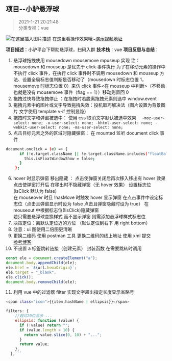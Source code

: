 ## 项目--小驴悬浮球

> 2021-1-21 20:21:48
> <br>分类专栏：vue

![在这里插入图片描述](https://img-blog.csdnimg.cn/20210323105539941.jpg?x-oss-process=image/watermark,type_ZmFuZ3poZW5naGVpdGk,shadow_10,text_aHR0cHM6Ly9ibG9nLmNzZG4ubmV0L3FxXzQ2MzYzNzkw,size_16,color_FFFFFF,t_70#pic_center)
在这里看操作效果哦~[演示视频地址](https://blog.csdn.net/qq_46363790/article/details/115110112)

**项目描述**：小驴平台下帮助悬浮球，扫码入群
**技术栈**：vue
**项目反思与总结**：

1. 悬浮球拖拽使用 mousedown mousemove mpuseup 实现 注： mousedown 和 mouseup 是优先于 click 事件执行
   为了在移动元素的操作中不执行 click 事件，在执行 click 事件时不调用 mousedown 和 mouseup 方法、设置全局标志值判断是否移动了（mousedown 时标志位置 1，mousemove 时标志位置 0）来仿 click 事件<在 mouseup 中判断>（不移动也就是没有 mousemove 事件（flag == 1））移动则置回 0
2. 拖拽过快导致拖拽停止 ：在拖拽时若脱离拖拽元素则选中 window.event
3. 拖拽元素中的图片或文字导致拖拽失效：投机取巧解决法（图片设置为背景图片 文字使用 template v-if 控制显隐）
4. 拖拽时文字和弹窗被选中： 使用 css 取消文字默认被选中效果
   `  -moz-user-select: none;
       -o-user-select: none;
       -khtml-user-select: none;
       -webkit-user-select: none;
       -ms-user-select: none;`
5. 点击目标元素之外的区域时隐藏弹窗： 在 mounted 监听 document click 事件

```bash
document.onclick = (e) => {
      if (!e.target.className || !e.target.className.includes("floatBall")) {
        this.isFloatWindowShow = false;
      }
    };
```

6. hover 时显示弹窗 移出隐藏 ： 点击使弹窗关闭后再次移入移出有 hover 效果 点击使弹窗打开后 在移出时不隐藏弹窗（无 hover 效果） 设置标志位 (isClick 默认为 false)  
   在 mouseover 时且 !hasMove 时触发 hover 显示弹窗
   在点击事件中设定标志位（点击且弹窗显示时设为 false 点击且弹窗隐藏时设为 true）
   在 mouseout 中根据标志位(!isClick)隐藏弹窗  
   若只需要悬浮球变换样式 而不显示弹窗 则需添加悬浮球样式标志位
7. 决策定位：离默认定位近的方位 （默认定位到右下 用 right bottom）
8. 注意：ui 图使用二倍图更清晰
9. 更换二维码 使用 postman 工具 更换二维码的线上地址 使用 xml 提交  
   [参考博客](https://blog.csdn.net/fxbin123/article/details/80428216)
10. 不设置 a 标签跳转链接（创建元素） 封装函数 在需要跳转时调用

```javascript
const ele = document.createElement("a");
document.body.appendChild(ele);
ele.href = `${url.hemaOrigin}`;
ele.target = "_blank";
ele.click();
document.body.removeChild(ele);
```

11. 利用 vue 中的过滤器 filter 实现文字超出指定长度显示省略号

```bash
<span class="icon">{{item.hashName | ellipsis}}</span>
```

````javascript
filters: {
    //超过20位显示 ...
    ellipsis: function (value) {
      if (!value) return "";
      if (value.length > 10) {
        return value.slice(0, 10) + "...";
      }
      return value;
    },
  },```
````
